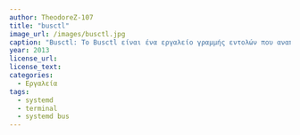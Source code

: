 ```yaml
---
author: TheodoreZ-107
title: "busctl"
image_url: /images/busctl.jpg
caption: "Busctl: Το Busctl είναι ένα εργαλείο γραμμής εντολών που αναπτύχθηκε από τον Lennart Poettering και χρησιμοποιείται για την επικοινωνία με τον systemd bus. Χρησιμοποιείται για την παρακολούθηση των διαθέσιμων υπηρεσιών, των ιδιοτήτων τους και των αλληλεπιδράσεων τους. Αυτό καθιστά πιο εύκολη την ανάπτυξη και την αποσφαλμάτωση συστημάτων που χρησιμοποιούν το systemd."
year: 2013
license_url: 
license_text: 
categories:
  - Εργαλεία
tags:
  - systemd
  - terminal
  - systemd bus
---
```

